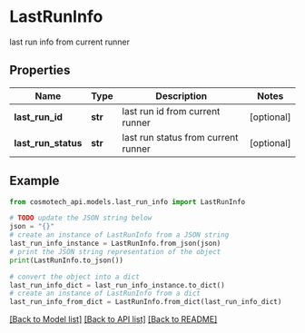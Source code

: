 # LastRunInfo

last run info from current runner

## Properties

Name | Type | Description | Notes
------------ | ------------- | ------------- | -------------
**last_run_id** | **str** | last run id from current runner | [optional] 
**last_run_status** | **str** | last run status from current runner | [optional] 

## Example

```python
from cosmotech_api.models.last_run_info import LastRunInfo

# TODO update the JSON string below
json = "{}"
# create an instance of LastRunInfo from a JSON string
last_run_info_instance = LastRunInfo.from_json(json)
# print the JSON string representation of the object
print(LastRunInfo.to_json())

# convert the object into a dict
last_run_info_dict = last_run_info_instance.to_dict()
# create an instance of LastRunInfo from a dict
last_run_info_from_dict = LastRunInfo.from_dict(last_run_info_dict)
```
[[Back to Model list]](../README.md#documentation-for-models) [[Back to API list]](../README.md#documentation-for-api-endpoints) [[Back to README]](../README.md)


